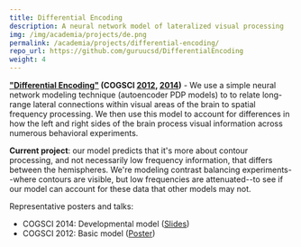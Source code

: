 ```yaml
---
title: Differential Encoding
description: A neural network model of lateralized visual processing
img: /img/academia/projects/de.png
permalink: /academia/projects/differential-encoding/
repo_url: https://github.com/guruucsd/DifferentialEncoding
weight: 4
---
```


<p>
    <b><u>"Differential Encoding"</u>
    (COGSCI <a href="http://mindmodeling.org/cogsci2012/papers/0251/index.html">2012</a>,
    <a href="https://mindmodeling.org/cogsci2014/papers/068/">2014</a>)</b>
    - We use a simple neural network modeling
    technique (autoencoder PDP models) to
    to relate long-range lateral connections within visual areas of the brain
    to spatial frequency processing.  We then use this model to account
    for differences in how the left and right sides of the brain
    process visual information across numerous behavioral experiments.
</p>
<p>
	<b>Current project</b>: our model predicts that it's more about contour processing,
	and not necessarily low frequency information,
	that differs between the hemispheres. We're modeling contrast balancing
	experiments--where contours are visible, but low frequencies are attenuated--to
	see if our model can account for these data that other models may not.
<p>
    Representative posters and talks:
    <ul>
        <li>COGSCI 2014: Developmental model (<a href="{{ 'docs/presentations/Cipollini_Cottrell_COGSCI_2014_Slides.pdf' | prepend:site.resources_baseurl }}">Slides</a>)</li>
        <li>COGSCI 2012: Basic model (<a href="{{ 'docs/posters/Cipollini_Cottrell_COGSCI_2012_Poster.pdf' | prepend:site.resources_baseurl }}">Poster</a>)</li>
    </ul>
</p>
